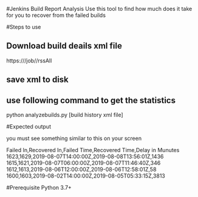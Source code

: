 #Jenkins Build Report Analysis
Use this tool to find how much does it take for you to recover from the failed builds

#Steps to use

## Download build deails xml file
https://<jenkins installation>/job/<jobname>/rssAll

## save xml to disk

## use following command to get the statistics
python analyzebuilds.py [build history xml file]

#Expected output

you must see something similar to this on your screen

Failed In,Recovered In,Failed Time,Recovered Time,Delay in Munutes
1623,1629,2019-08-07T14:00:00Z,2019-08-08T13:56:01Z,1436
1615,1621,2019-08-07T06:00:00Z,2019-08-07T11:46:40Z,346
1612,1613,2019-08-06T12:00:00Z,2019-08-06T12:58:01Z,58
1600,1603,2019-08-02T14:00:00Z,2019-08-05T05:33:15Z,3813

#Prerequisite
Python 3.7+
